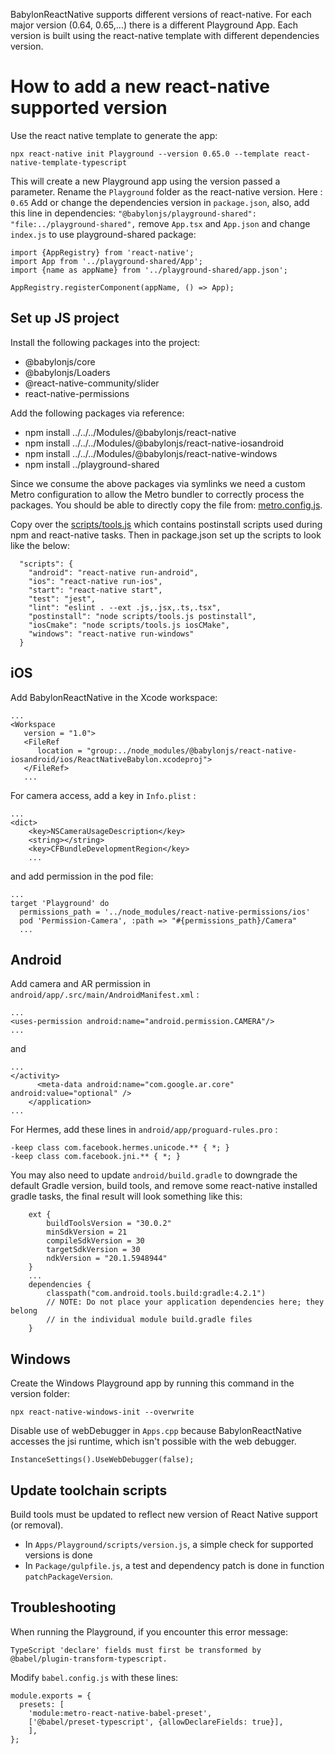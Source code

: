 BabylonReactNative supports different versions of react-native.
For each major version (0.64, 0.65,...) there is a different Playground App.
Each version is built using the react-native template with different dependencies version.

# How to add a new react-native supported version

Use the react native template to generate the app:

```
npx react-native init Playground --version 0.65.0 --template react-native-template-typescript
```

This will create a new Playground app using the version passed a parameter.
Rename the `Playground` folder as the react-native version. Here : `0.65`
Add or change the dependencies version in `package.json`, also, add this line in dependencies:
`"@babylonjs/playground-shared": "file:../playground-shared",`
remove `App.tsx` and `App.json` and change `index.js` to use playground-shared package:

```
import {AppRegistry} from 'react-native';
import App from '../playground-shared/App';
import {name as appName} from '../playground-shared/app.json';

AppRegistry.registerComponent(appName, () => App);
```

## Set up JS project
Install the following packages into the project:
* @babylonjs/core
* @babylonjs/Loaders
* @react-native-community/slider
* react-native-permissions

Add the following packages via reference:
* npm install ../../../Modules/@babylonjs/react-native
* npm install ../../../Modules/@babylonjs/react-native-iosandroid
* npm install ../../../Modules/@babylonjs/react-native-windows
* npm install ../playground-shared

Since we consume the above packages via symlinks we need a custom Metro configuration to allow the Metro bundler to correctly process the packages. You should be able to directly copy the file from: [metro.config.js](./0.65/metro.config.js).

Copy over the [scripts/tools.js](./0.65/scripts/tools.js) which contains postinstall scripts used during npm and react-native tasks. Then in package.json set up the scripts to look like the below:
```
  "scripts": {
    "android": "react-native run-android",
    "ios": "react-native run-ios",
    "start": "react-native start",
    "test": "jest",
    "lint": "eslint . --ext .js,.jsx,.ts,.tsx",
    "postinstall": "node scripts/tools.js postinstall",
    "iosCmake": "node scripts/tools.js iosCMake",
    "windows": "react-native run-windows"
  }
```

## iOS
Add BabylonReactNative in the Xcode workspace:
```
...
<Workspace
   version = "1.0">
   <FileRef
      location = "group:../node_modules/@babylonjs/react-native-iosandroid/ios/ReactNativeBabylon.xcodeproj">
   </FileRef>
   ...
```

For camera access, add a key in `Info.plist` :

```
...
<dict>
    <key>NSCameraUsageDescription</key>
    <string></string>
    <key>CFBundleDevelopmentRegion</key>
    ...
```

and add permission in the pod file:
```
...
target 'Playground' do
  permissions_path = '../node_modules/react-native-permissions/ios'
  pod 'Permission-Camera', :path => "#{permissions_path}/Camera"
  ...
```

## Android

Add camera and AR permission in `android/app/.src/main/AndroidManifest.xml` :

```
...
<uses-permission android:name="android.permission.CAMERA"/>
...
```

and 

```
...
</activity>
      <meta-data android:name="com.google.ar.core" android:value="optional" />
    </application>
...
```

For Hermes, add these lines in `android/app/proguard-rules.pro` :

```
-keep class com.facebook.hermes.unicode.** { *; }
-keep class com.facebook.jni.** { *; }
```

You may also need to update `android/build.gradle` to downgrade the default Gradle version, build tools, and remove some react-native installed gradle tasks, the final result will look something like this:
```
    ext {
        buildToolsVersion = "30.0.2"
        minSdkVersion = 21
        compileSdkVersion = 30
        targetSdkVersion = 30
        ndkVersion = "20.1.5948944"
    }
    ...
    dependencies {
        classpath("com.android.tools.build:gradle:4.2.1")
        // NOTE: Do not place your application dependencies here; they belong
        // in the individual module build.gradle files
    }
```

## Windows

Create the Windows Playground app by running this command in the version folder:

```
npx react-native-windows-init --overwrite
```

Disable use of webDebugger in `Apps.cpp` because BabylonReactNative accesses the jsi runtime, which isn't possible with the web debugger.

```
InstanceSettings().UseWebDebugger(false);
```

## Update toolchain scripts

Build tools must be updated to reflect new version of React Native support (or removal).
- In `Apps/Playground/scripts/version.js`, a simple check for supported versions is done
- In `Package/gulpfile.js`, a test and dependency patch is done in function `patchPackageVersion`. 

## Troubleshooting

When running the Playground, if you encounter this error message:

```
TypeScript 'declare' fields must first be transformed by @babel/plugin-transform-typescript.
```

Modify `babel.config.js` with these lines:

```
module.exports = {
  presets: [
    'module:metro-react-native-babel-preset',
    ['@babel/preset-typescript', {allowDeclareFields: true}],
    ],
};
```